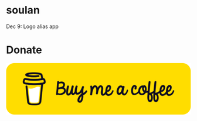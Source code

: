 # soulan
Dec 9: Logo alias app

# Donate
[![N|Solid](https://raw.githubusercontent.com/hvngoc/soulan/master/buymeacoffee.png)](https://www.buymeacoffee.com/ngocjaus)
